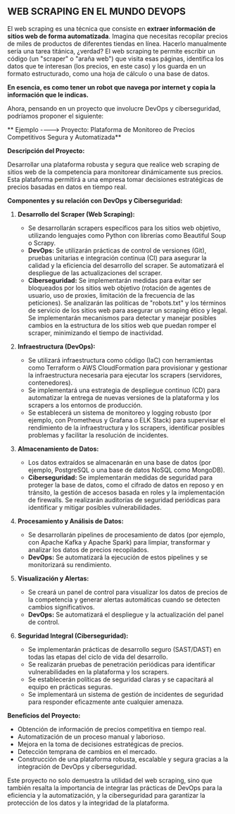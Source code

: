 ## WEB SCRAPING EN EL MUNDO DEVOPS

El web scraping es una técnica que consiste en **extraer información de sitios web de forma automatizada**. Imagina que necesitas recopilar precios de miles de productos de diferentes tiendas en línea. Hacerlo manualmente sería una tarea titánica, ¿verdad? El web scraping te permite escribir un código (un "scraper" o "araña web") que visita esas páginas, identifica los datos que te interesan (los precios, en este caso) y los guarda en un formato estructurado, como una hoja de cálculo o una base de datos.

**En esencia, es como tener un robot que navega por internet y copia la información que le indicas.**

Ahora, pensando en un proyecto que involucre DevOps y ciberseguridad, podríamos proponer el siguiente:

** Ejemplo ---->  Proyecto: Plataforma de Monitoreo de Precios Competitivos Segura y Automatizada**

**Descripción del Proyecto:**

Desarrollar una plataforma robusta y segura que realice web scraping de sitios web de la competencia para monitorear dinámicamente sus precios. Esta plataforma permitirá a una empresa tomar decisiones estratégicas de precios basadas en datos en tiempo real.

**Componentes y su relación con DevOps y Ciberseguridad:**

1.  **Desarrollo del Scraper (Web Scraping):**
    * Se desarrollarán scrapers específicos para los sitios web objetivo, utilizando lenguajes como Python con librerías como Beautiful Soup o Scrapy.
    * **DevOps:** Se utilizarán prácticas de control de versiones (Git), pruebas unitarias e integración continua (CI) para asegurar la calidad y la eficiencia del desarrollo del scraper. Se automatizará el despliegue de las actualizaciones del scraper.
    * **Ciberseguridad:** Se implementarán medidas para evitar ser bloqueados por los sitios web objetivo (rotación de agentes de usuario, uso de proxies, limitación de la frecuencia de las peticiones). Se analizarán las políticas de "robots.txt" y los términos de servicio de los sitios web para asegurar un scraping ético y legal. Se implementarán mecanismos para detectar y manejar posibles cambios en la estructura de los sitios web que puedan romper el scraper, minimizando el tiempo de inactividad.

2.  **Infraestructura (DevOps):**
    * Se utilizará infraestructura como código (IaC) con herramientas como Terraform o AWS CloudFormation para provisionar y gestionar la infraestructura necesaria para ejecutar los scrapers (servidores, contenedores).
    * Se implementará una estrategia de despliegue continuo (CD) para automatizar la entrega de nuevas versiones de la plataforma y los scrapers a los entornos de producción.
    * Se establecerá un sistema de monitoreo y logging robusto (por ejemplo, con Prometheus y Grafana o ELK Stack) para supervisar el rendimiento de la infraestructura y los scrapers, identificar posibles problemas y facilitar la resolución de incidentes.

3.  **Almacenamiento de Datos:**
    * Los datos extraídos se almacenarán en una base de datos (por ejemplo, PostgreSQL o una base de datos NoSQL como MongoDB).
    * **Ciberseguridad:** Se implementarán medidas de seguridad para proteger la base de datos, como el cifrado de datos en reposo y en tránsito, la gestión de accesos basada en roles y la implementación de firewalls. Se realizarán auditorías de seguridad periódicas para identificar y mitigar posibles vulnerabilidades.

4.  **Procesamiento y Análisis de Datos:**
    * Se desarrollarán pipelines de procesamiento de datos (por ejemplo, con Apache Kafka y Apache Spark) para limpiar, transformar y analizar los datos de precios recopilados.
    * **DevOps:** Se automatizará la ejecución de estos pipelines y se monitorizará su rendimiento.

5.  **Visualización y Alertas:**
    * Se creará un panel de control para visualizar los datos de precios de la competencia y generar alertas automáticas cuando se detecten cambios significativos.
    * **DevOps:** Se automatizará el despliegue y la actualización del panel de control.

6.  **Seguridad Integral (Ciberseguridad):**
    * Se implementarán prácticas de desarrollo seguro (SAST/DAST) en todas las etapas del ciclo de vida del desarrollo.
    * Se realizarán pruebas de penetración periódicas para identificar vulnerabilidades en la plataforma y los scrapers.
    * Se establecerán políticas de seguridad claras y se capacitará al equipo en prácticas seguras.
    * Se implementará un sistema de gestión de incidentes de seguridad para responder eficazmente ante cualquier amenaza.

**Beneficios del Proyecto:**

* Obtención de información de precios competitiva en tiempo real.
* Automatización de un proceso manual y laborioso.
* Mejora en la toma de decisiones estratégicas de precios.
* Detección temprana de cambios en el mercado.
* Construcción de una plataforma robusta, escalable y segura gracias a la integración de DevOps y ciberseguridad.

Este proyecto no solo demuestra la utilidad del web scraping, sino que también resalta la importancia de integrar las prácticas de DevOps para la eficiencia y la automatización, y la ciberseguridad para garantizar la protección de los datos y la integridad de la plataforma. 
